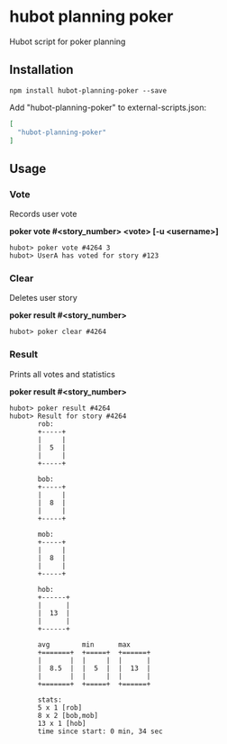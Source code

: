 # hubot planning poker
Hubot script for poker planning

## Installation

```
npm install hubot-planning-poker --save
```

Add "hubot-planning-poker" to external-scripts.json:

```json
[
  "hubot-planning-poker"
]
```

## Usage

### Vote

Records user vote

**poker vote #\<story_number> \<vote> [-u \<username>]**

```
hubot> poker vote #4264 3
hubot> UserA has voted for story #123
```

### Clear

Deletes user story

**poker result #\<story_number>**

```
hubot> poker clear #4264
```

### Result

Prints all votes and statistics

**poker result #\<story_number>**

```
hubot> poker result #4264
hubot> Result for story #4264
       rob:
       +-----+
       |     |
       |  5  |
       |     |
       +-----+
       
       bob:
       +-----+
       |     |
       |  8  |
       |     |
       +-----+
       
       mob:
       +-----+
       |     |
       |  8  |
       |     |
       +-----+
       
       hob:
       +------+
       |      |
       |  13  |
       |      |
       +------+
       
       avg        min      max
       +=======+  +=====+  +======+
       |       |  |     |  |      |
       |  8.5  |  |  5  |  |  13  |
       |       |  |     |  |      |
       +=======+  +=====+  +======+
       
       stats:
       5 x 1 [rob]
       8 x 2 [bob,mob]
       13 x 1 [hob]
       time since start: 0 min, 34 sec
```